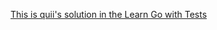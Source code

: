[This is quii's solution in the Learn Go with Tests](https://github.com/quii/learn-go-with-tests/blob/master/roman-numerals.md)